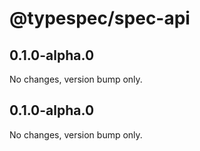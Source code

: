 # @typespec/spec-api

## 0.1.0-alpha.0

No changes, version bump only.

## 0.1.0-alpha.0

No changes, version bump only.

